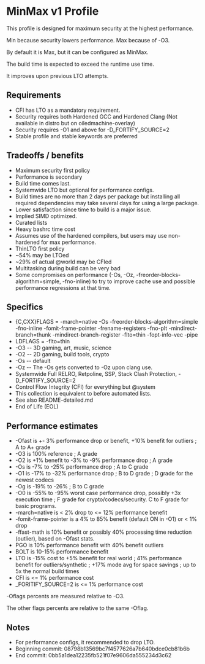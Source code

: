 # MinMax v1 Profile

This profile is designed for maximum security at the highest performance.

Min because security lowers performance.  Max because of -O3.

By default it is Max, but it can be configured as MinMax.

The build time is expected to exceed the runtime use time.

It improves upon previous LTO attempts.

## Requirements

* CFI has LTO as a mandatory requirement.
* Security requires both Hardened GCC and Hardened Clang (Not available in distro but on oiledmachine-overlay)
* Security requires -O1 and above for -D_FORTIFY_SOURCE=2
* Stable profile and stable keywords are preferred

## Tradeoffs / benefits

* Maximum security first policy
* Performance is secondary
* Build time comes last.
* Systemwide LTO but optional for performance configs.
* Build times are no more than 2 days per package but installing all required
dependencies may take several days for using a large package.
* Lower satisfaction since time to build is a major issue.
* Implied SIMD optimized.
* Curated lists
* Heavy bashrc time cost
* Assumes use of the hardened compilers, but users may use non-hardened for max
performance.
* ThinLTO first policy
* ~54% may be LTOed
* ~29% of actual @world may be CFIed
* Multitasking during build can be very bad
* Some compromises on performance (-Os, -Oz, -freorder-blocks-algorithm=simple,
-fno-inline) to try to improve cache use and possible performance regressions
at that time.

## Specifics

* {C,CXX}FLAGS = -march=native -Os -freorder-blocks-algorithm=simple -fno-inline -fomit-frame-pointer -frename-registers -fno-plt -mindirect-branch=thunk -mindirect-branch-register -flto=thin -fopt-info-vec -pipe
* LDFLAGS = -flto=thin
* -O3 -- 3D gaming, art, music, science
* -O2 -- 2D gaming, build tools, crypto
* -Os -- default
* -Oz -- The -Os gets converted to -Oz upon clang use.
* Systemwide Full RELRO, Retpoline, SSP, Stack Clash Protection, -D_FORTIFY_SOURCE=2
* Control Flow Integrity (CFI) for everything but @system
* This collection is equivalent to before automated lists.
* See also README-detailed.md
* End of Life (EOL)

## Performance estimates

* -Ofast is +- 3% performance drop or benefit, +10% benefit for outliers ; A to A+ grade
* -O3 is 100% reference ; A grade
* -O2 is +1% benefit to -3% to -9% performance drop ; A grade
* -Os is -7% to -25% performance drop ; A to C grade
* -O1 is -17% to -32% performance drop ; B to D grade ; D grade for the newest codecs
* -Og is -19% to -26% ; B to C grade
* -O0 is -55% to -95% worst case performance drop, possibly +3x execution time ; F grade for crypto/codecs/security.  C to F grade for basic programs.
* -march=native is &lt; 2% drop to &lt;= 12% performance benefit
* -fomit-frame-pointer is a 4% to 85% benefit (default ON in -O1) or &lt; 1% drop
* -ffast-math is 10% benefit or possibly 40% processing time reduction (outlier), based on -Ofast stats.
* PGO is 10% performance benefit with 40% benefit outliers
* BOLT is 10-15% performance benefit
* LTO is -15% cost to +5% benefit for real world ; 41% performance benefit for outliers/synthetic ; +17% mode avg for space savings ; up to 5x the normal build times
* CFI is &lt;= 1% performance cost
* _FORITIFY_SOURCE=2 is &lt;= 1% performance cost

-Oflags percents are measured relative to -O3.

The other flags percents are relative to the same -Oflag.

## Notes

* For performance configs, it recommended to drop LTO.
* Beginning commit:  08798b13569bc7f4577626a7b640bdce0cb81b6b
* End commit:  0bb5a1dea12235fb521f07e9606da555234d3c62
